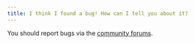 ```yaml
---
title: I think I found a bug! How can I tell you about it?
---
```


You should report bugs via the [community
forums](https://community.software.sil.org/c/keyman).
